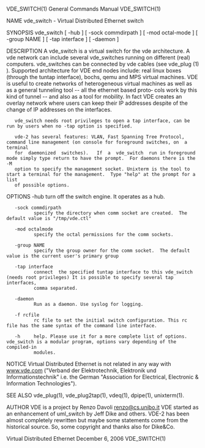 VDE_SWITCH(1)                                                 General Commands Manual                                                VDE_SWITCH(1)

NAME
       vde_switch - Virtual Distributed Ethernet switch

SYNOPSIS
       vde_switch [ -hub ] [ -sock commdirpath ] [ -mod octal-mode ] [ -group NAME ] [ -tap interface ] [ -daemon ]

DESCRIPTION
       A vde_switch is a virtual switch for the vde architecture.
       A  vde  network  can  include several vde_switches running on different (real) computers.  vde_switches can be connected by vde cables (see
       vde_plug (1) ).
       Supported architecture for VDE end nodes include: real linux boxes (through the tuntap interface), bochs, qemu and MPS virtual machines.
       VDE is useful to create networks of heterogeneous virtual machines as well as as a general tunneling tool -- all the ethernet based  proto‐
       cols  work by this kind of tunnel -- and also as a tool for mobility.  In fact VDE creates an overlay network where users can keep their IP
       addresses despite of the change of IP addresses on the interfaces.

       vde_switch needs root privileges to open a tap interface, can be run by users when no -tap option is specified.

       vde-2 has several features: VLAN, Fast Spanning Tree Protocol, command line management (on console for foreground switches, on  a  terminal
       for  daemonized  switches).   If  a  vde_switch  run in foreground mode simply type return to have the prompt.  For daemons there is the -M
       option to specify the management socket. Unixterm is the tool to start a terminal for the management.  Type "help" at the prompt for a list
       of possible options.

OPTIONS
       -hub   turn off the switch engine. It operates as a hub.

       -sock commdirpath
              specify the directory when comm socket are created.  The default value is "/tmp/vde.ctl"

       -mod octalmode
              specify the octal permissions for the comm sockets.

       -group NAME
              specify the group owner for the comm socket.  The default value is the current user's primary group

       -tap interface
              connect  the specified tuntap interface to this vde_switch (needs root privileges) It is possible to specify several tap interfaces,
              comma separated.

       -daemon
              Run as a daemon. Use syslog for logging.

       -f rcfile
              rc file to set the initial switch configuration. This rc file has the same syntax of the command line interface.

       -h     help. Please use it for a more complete list of options.  vde_switch is a modular program, options vary depending of the compiled-in
              modules.

NOTICE
       Virtual  Distributed  Ethernet is not related in any way with www.vde.com ("Verband der Elektrotechnik, Elektronik und Informationstechnik"
       i.e. the German "Association for Electrical, Electronic & Information Technologies").

SEE ALSO
       vde_plug(1), vde_plug2tap(1), vdeq(1), dpipe(1), unixterm(1).

AUTHOR
       VDE is a project by Renzo Davoli <renzo@cs.unibo.it>
       VDE started as an enhancement of uml_switch by Jeff Dike and others.  VDE-2 has been almost completely rewritten but maybe some  statements
       come from the historical source. So, some copyright and thanks also for Dike&Co.

Virtual Distributed Ethernet                                     December 6, 2006                                                    VDE_SWITCH(1)
